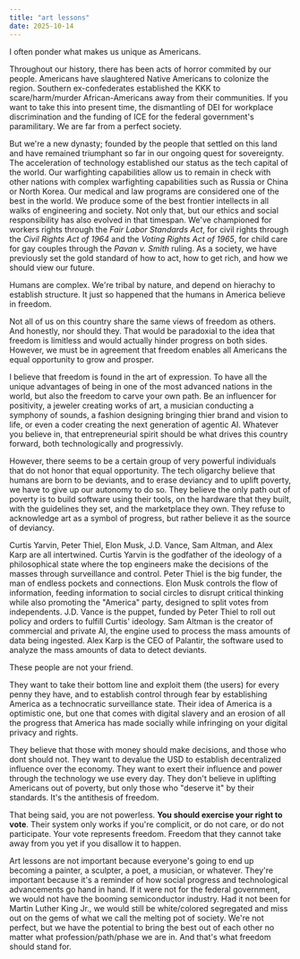 ```yaml
---
title: "art lessons"
date: 2025-10-14
---
```


I often ponder what makes us unique as Americans. 

Throughout our history, there has been acts of horror commited by our people. Americans have slaughtered Native Americans to colonize the region. Southern ex-confederates established the KKK to scare/harm/murder African-Americans away from their communities. If you want to take this into present time, the dismantling of DEI for workplace discrimination and the funding of ICE for the federal government's paramilitary. We are far from a perfect society. 

But we're a new dynasty; founded by the people that settled on this land and have remained triumphant so far in our ongoing quest for sovereignty. The acceleration of technology established our status as the tech capital of the world. Our warfighting capabilities allow us to remain in check with other nations with complex warfighting capabilities such as Russia or China or North Korea. Our medical and law programs are considered one of the best in the world. We produce some of the best frontier intellects in all walks of engineering and society. Not only that, but our ethics and social responsibility has also evolved in that timespan. We've championed for workers rights through the *Fair Labor Standards Act*, for civil rights through the *Civil Rights Act of 1964* and the *Voting Rights Act of 1965*, for child care for gay couples through the *Pavan v. Smith* ruling. As a society, we have previously set the gold standard of how to act, how to get rich, and how we should view our future. 

Humans are complex. We're tribal by nature, and depend on hierachy to establish structure. It just so happened that the humans in America believe in freedom.

Not all of us on this country share the same views of freedom as others. And honestly, nor should they. That would be paradoxial to the idea that freedom is limitless and would actually hinder progress on both sides. However, we must be in agreement that freedom enables all Americans the equal opportunity to grow and prosper. 

I believe that freedom is found in the art of expression. To have all the unique advantages of being in one of the most advanced nations in the world, but also the freedom to carve your own path. Be an influencer for positivity, a jeweler creating works of art, a musician conducting a symphony of sounds, a fashion designing bringing thier brand and vision to life, or even a coder creating the next generation of agentic AI. Whatever you believe in, that entrepreneurial spirit should be what drives this country forward, both technologically and progressivly.



However, there seems to be a certain group of very powerful individuals that do not honor that equal opportunity. The tech oligarchy believe that humans are born to be deviants, and to erase deviancy and to uplift poverty, we have to give up our autonomy to do so. They believe the only path out of poverty is to build software using their tools, on the hardware that they built, with the guidelines they set, and the marketplace they own. They refuse to acknowledge art as a symbol of progress, but rather believe it as the source of deviancy. 

Curtis Yarvin, Peter Thiel, Elon Musk, J.D. Vance, Sam Altman, and Alex Karp are all intertwined. Curtis Yarvin is the godfather of the ideology of a philosophical state where the top engineers make the decisions of the masses through surveillance and control. Peter Thiel is the big funder, the man of endless pockets and connections. Elon Musk controls the flow of information, feeding information to social circles to disrupt critical thinking while also promoting the "America" party, designed to split votes from independents. J.D. Vance is the puppet, funded by Peter Thiel to roll out policy and orders to fulfill Curtis' ideology. Sam Altman is the creator of commercial and private AI, the engine used to process the mass amounts of data being ingested. Alex Karp is the CEO of Palantir, the software used to analyze the mass amounts of data to detect deviants. 

These people are not your friend. 

They want to take their bottom line and exploit them (the users) for every penny they have, and to establish control through fear by establishing America as a technocratic surveillance state. Their idea of America is a optimistic one, but one that comes with digital slavery and an erosion of all the progress that America has made socially while infringing on your digital privacy and rights. 

They believe that those with money should make decisions, and those who dont should not. They want to devalue the USD to establish decentralized influence over the economy. They want to exert their influence and power through the technology we use every day. They don't believe in uplifting Americans out of poverty, but only those who "deserve it" by their standards. It's the antithesis of freedom.


That being said, you are not powerless. **You should exercise your right to vote**. Their system only works if you're complicit, or do not care, or do not participate. Your vote represents freedom. Freedom that they cannot take away from you yet if you disallow it to happen. 

Art lessons are not important because everyone's going to end up becoming a painter, a sculpter, a poet, a musician, or whatever. They're important because it's a reminder of how social progress and technological advancements go hand in hand. If it were not for the federal government, we would not have the booming semiconductor industry. Had it not been for Martin Luther King Jr., we would still be white/colored segregated and miss out on the gems of what we call the melting pot of society. We're not perfect, but we have the potential to bring the best out of each other no matter what profession/path/phase we are in. And that's what freedom should stand for. 
